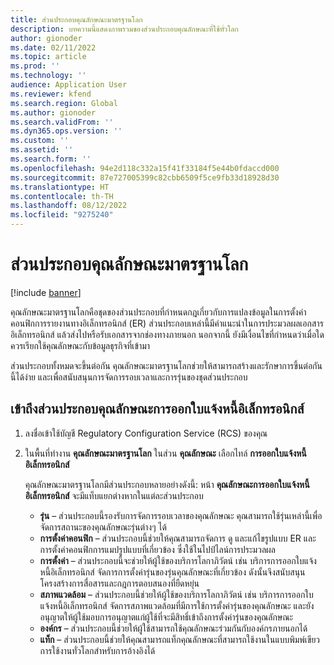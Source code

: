```yaml
---
title: ส่วนประกอบคุณลักษณะมาตรฐานโลก
description: บทความนี้แสดงภาพรวมของส่วนประกอบคุณลักษณะที่ใช้ทั่วโลก
author: gionoder
ms.date: 02/11/2022
ms.topic: article
ms.prod: ''
ms.technology: ''
audience: Application User
ms.reviewer: kfend
ms.search.region: Global
ms.author: gionoder
ms.search.validFrom: ''
ms.dyn365.ops.version: ''
ms.custom: ''
ms.assetid: ''
ms.search.form: ''
ms.openlocfilehash: 94e2d118c332a15f41f33184f5e44b0fdaccd000
ms.sourcegitcommit: 87e727005399c82cbb6509f5ce9fb33d18928d30
ms.translationtype: HT
ms.contentlocale: th-TH
ms.lasthandoff: 08/12/2022
ms.locfileid: "9275240"
---
```

# <a name="globalization-feature-components"></a>ส่วนประกอบคุณลักษณะมาตรฐานโลก

[!include [banner](../includes/banner.md)]

คุณลักษณะมาตรฐานโลกคือชุดของส่วนประกอบที่กําหนดกฎเกี่ยวกับการแปลงข้อมูลในการตั้งค่าคอนฟิกการรายงานทางอิเล็กทรอนิกส์ (ER) ส่วนประกอบเหล่านี้มีคําแนะนําในการประมวลผลเอกสารอิเล็กทรอนิกส์ แล้วส่งไปหรือรับเอกสารจากช่องทางภายนอก นอกจากนี้ ยังมีเงื่อนไขที่กําหนดว่าเมื่อใดควรเรียกใช้คุณลักษณะกับข้อมูลธุรกิจที่เข้ามา

ส่วนประกอบทั้งหมดจะขึ้นต่อกัน คุณลักษณะมาตรฐานโลกช่วยให้สามารถสร้างและรักษาการขึ้นต่อกันนี้ได้ง่าย และเพื่อสนับสนุนการจัดการรอบเวลาและการรุ่นของชุดส่วนประกอบ

## <a name="access-electronic-invoicing-feature-components"></a>เข้าถึงส่วนประกอบคุณลักษณะการออกใบแจ้งหนี้อิเล็กทรอนิกส์ 

1. ลงชื่อเข้าใช้บัญชี Regulatory Configuration Service (RCS) ของคุณ
2. ในพื้นที่ทำงาน **คุณลักษณะมาตรฐานโลก** ในส่วน **คุณลักษณะ** เลือกไทล์ **การออกใบแจ้งหนี้อิเล็กทรอนิกส์**

    คุณลักษณะมาตรฐานโลกมีส่วนประกอบหลายอย่างดังนี้: หน้า **คุณลักษณะการออกใบแจ้งหนี้อิเล็กทรอนิกส์** จะมีแท็บแยกต่างหากในแต่ละส่วนประกอบ

    - **รุ่น** – ส่วนประกอบนี้รองรับการจัดการรอบเวลาของคุณลักษณะ คุณสามารถใช้รุ่นเหล่านี้เพื่อจัดการสถานะของคุณลักษณะรุ่นต่างๆ ได้
    - **การตั้งค่าคอนฟิก** – ส่วนประกอบนี้ช่วยให้คุณสามารถจัดการ ดู และแก้ไขรูปแบบ ER และการตั้งค่าคอนฟิกการแมปรูปแบบที่เกี่ยวข้อง ซึ่งใช้ในไปป์ไลน์การประมวลผล
    - **การตั้งค่า** – ส่วนประกอบนี้จะช่วยให้ผู้ใช้ของบริการโลกาภิวัตน์ เช่น บริการการออกใบแจ้งหนี้อิเล็กทรอนิกส์ จัดการการตั้งค่ารุ่นของรุ่นคุณลักษณะที่เกี่ยวข้อง ดังนั้นจึงสนับสนุนโครงสร้างการสื่อสารและกฎการตอบสนองที่ยืดหยุ่น
    - **สภาพแวดล้อม** – ส่วนประกอบนี้ช่วยให้ผู้ใช้ของบริการโลกาภิวัตน์ เช่น บริการการออกใบแจ้งหนี้อิเล็กทรอนิกส์ จัดการสภาพแวดล้อมที่มีการใช้การตั้งค่ารุ่นของคุณลักษณะ และยังอนุญาตให้ผู้ใช้มอบการอนุญาตแก่ผู้ใช้ที่จะมีสิทธิ์เข้าถึงการตั้งค่ารุ่นของคุณลักษณะ
    - **องค์กร** – ส่วนประกอบนี้ช่วยให้ผู้ใช้สามารถใช้คุณลักษณะร่วมกันกับองค์กรภายนอกได้
    - **แท็ก** – ส่วนประกอบนี้ช่วยให้คุณสามารถแท็กคุณลักษณะที่สามารถใช้งานในแบบพิมพ์เขียวการใช้งานทั่วโลกสำหรับการอ้างอิงได้
